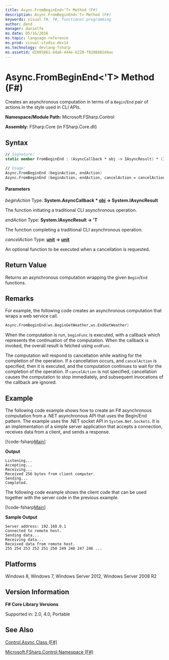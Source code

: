 ```yaml
---
title: Async.FromBeginEnd<'T> Method (F#)
description: Async.FromBeginEnd<'T> Method (F#)
keywords: visual f#, f#, functional programming
author: dend
manager: danielfe
ms.date: 05/16/2016
ms.topic: language-reference
ms.prod: visual-studio-dev14
ms.technology: devlang-fsharp
ms.assetid: d2885861-44a6-444e-b220-f8288882d4ac 
---
```


# Async.FromBeginEnd<'T> Method (F#)

Creates an asynchronous computation in terms of a `Begin`/`End` pair of actions in the style used in CLI APIs.

**Namespace/Module Path:** Microsoft.FSharp.Control

**Assembly:** FSharp.Core (in FSharp.Core.dll)

## Syntax

```fsharp
// Signature:
static member FromBeginEnd : (AsyncCallback * obj -> IAsyncResult) * (IAsyncResult -> 'T) * ?(unit -> unit) -> Async<'T>

// Usage:
Async.FromBeginEnd (beginAction, endAction)
Async.FromBeginEnd (beginAction, endAction, cancelAction = cancelAction)
```

#### Parameters

*beginAction*
Type: **System.AsyncCallback &#42; [obj](https://msdn.microsoft.com/library/dcf2430f-702b-40e5-a0a1-97518bf137f7) -&gt; System.IAsyncResult**

The function initiating a traditional CLI asynchronous operation.

*endAction*
Type: **System.IAsyncResult -&gt; 'T**

The function completing a traditional CLI asynchronous operation.

*cancelAction*
Type: **[unit](https://msdn.microsoft.com/library/00b837c2-6c8a-483a-87d3-0479c64037a7) -&gt; [unit](https://msdn.microsoft.com/library/00b837c2-6c8a-483a-87d3-0479c64037a7)**

An optional function to be executed when a cancellation is requested.

## Return Value

Returns an asynchronous computation wrapping the given `Begin`/`End` functions.

## Remarks

For example, the following code creates an asynchronous computation that wraps a web service call.

```fsharp
Async.FromBeginEnd(ws.BeginGetWeather,ws.EndGetWeather)
```

When the computation is run, `beginFunc` is executed, with a callback which represents the continuation of the computation. When the callback is invoked, the overall result is fetched using `endFunc`.

The computation will respond to cancellation while waiting for the completion of the operation. If a cancellation occurs, and `cancelAction` is specified, then it is executed, and the computation continues to wait for the completion of the operation. If `cancelAction` is not specified, cancellation causes the computation to stop immediately, and subsequent invocations of the callback are ignored.

## Example

The following code example shows how to create an F# asynchronous computation from a .NET asynchronous API that uses the Begin/End pattern. The example uses the .NET socket API in `System.Net.Sockets`. It is an implementation of a simple server application that accepts a connection, receives data from a client, and sends a response.

[!code-fsharp[Main](snippets/fsasyncapis/snippet200.fs)]

**Output**

```
Listening...
Accepting...
Receiving...
Received 256 bytes from client computer.
Sending...
Completed.
```

The following code example shows the client code that can be used together with the server code in the previous example.

[!code-fsharp[Main](snippets/fsasyncapis/snippet20.fs)]

**Sample Output**

```
Server address: 192.168.0.1
Connected to remote host.
Sending data...
Receiving data...
Received data from remote host.
255 254 253 252 251 250 249 248 247 246 ...
```

## Platforms

Windows 8, Windows 7, Windows Server 2012, Windows Server 2008 R2

## Version Information

**F# Core Library Versions**

Supported in: 2.0, 4.0, Portable

## See Also

[Control.Async Class &#40;F&#35;&#41;](Control.Async-Class-%5BFSharp%5D.md)

[Microsoft.FSharp.Control Namespace &#40;F&#35;&#41;](Microsoft.FSharp.Control-Namespace-%5BFSharp%5D.md)
